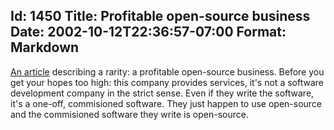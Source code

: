 Id: 1450
Title: Profitable open-source business
Date: 2002-10-12T22:36:57-07:00
Format: Markdown
--------------
[An article](http://www.linuxdevices.com/articles/AT9754390998.html)
describing a rarity: a profitable open-source business. Before you get
your hopes too high: this company provides services, it's not a software
development company in the strict sense. Even if they write the
software, it's a one-off, commisioned software. They just happen to use
open-source and the commisioned software they write is open-source.
